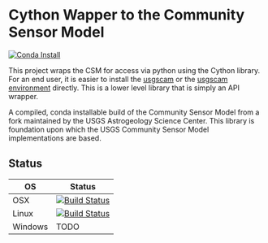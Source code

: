 # Cython Wapper to the Community Sensor Model

[![Conda Install](https://anaconda.org/usgs-astrogeology/cycsm/badges/installer/conda.svg)](https://anaconda.org/usgs-astrogeology/cycsm/badges/installer/conda.svg)

This project wraps the CSM for access via python using the Cython library.  For an end user, it is easier to install the [usgscam](https://github.com/USGS-Astrogeology/CSM-CameraModel) or the [usgscam environment](https://anaconda.org/usgs-astrogeology/usgscamera) directly.  This is a lower level library that is simply an API wrapper.

A compiled, conda installable build of the Community Sensor Model from a fork maintained by the USGS Astrogeology Science Center.  This library is foundation upon which the USGS Community Sensor Model implementations are based.

## Status

| OS    | Status |
|-------|--------|
| OSX   | [![Build Status](https://travis-ci.org/USGS-Astrogeology/CSM-CyCSM.svg?branch=master)](https://travis-ci.org/USGS-Astrogeology/CSM-CyCSM) |
|Linux  | [![Build Status](https://travis-ci.org/USGS-Astrogeology/CSM-CyCSM.svg?branch=master)](https://travis-ci.org/USGS-Astrogeology/CSM-CyCSM) |
|Windows| TODO |
